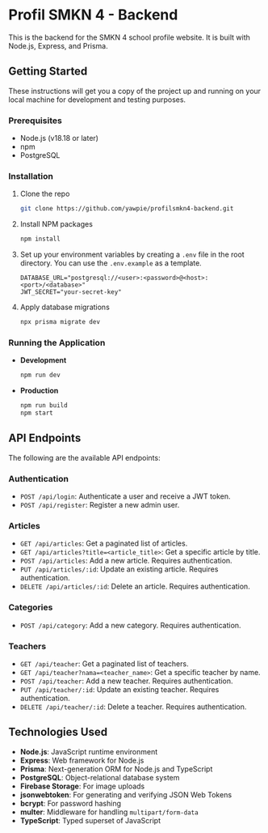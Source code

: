 # Profil SMKN 4 - Backend

This is the backend for the SMKN 4 school profile website. It is built with Node.js, Express, and Prisma.

## Getting Started

These instructions will get you a copy of the project up and running on your local machine for development and testing purposes.

### Prerequisites

  * Node.js (v18.18 or later)
  * npm
  * PostgreSQL

### Installation

1.  Clone the repo
    ```sh
    git clone https://github.com/yawpie/profilsmkn4-backend.git
    ```
2.  Install NPM packages
    ```sh
    npm install
    ```
3.  Set up your environment variables by creating a `.env` file in the root directory. You can use the `.env.example` as a template.
    ```
    DATABASE_URL="postgresql://<user>:<password>@<host>:<port>/<database>"
    JWT_SECRET="your-secret-key"
    ```
4.  Apply database migrations
    ```sh
    npx prisma migrate dev
    ```

### Running the Application

  * **Development**
    ```sh
    npm run dev
    ```
  * **Production**
    ```sh
    npm run build
    npm start
    ```

## API Endpoints

The following are the available API endpoints:

### Authentication

  * `POST /api/login`: Authenticate a user and receive a JWT token.
  * `POST /api/register`: Register a new admin user.

### Articles

  * `GET /api/articles`: Get a paginated list of articles.
  * `GET /api/articles?title=<article_title>`: Get a specific article by title.
  * `POST /api/articles`: Add a new article. Requires authentication.
  * `PUT /api/articles/:id`: Update an existing article. Requires authentication.
  * `DELETE /api/articles/:id`: Delete an article. Requires authentication.

### Categories

  * `POST /api/category`: Add a new category. Requires authentication.

### Teachers

  * `GET /api/teacher`: Get a paginated list of teachers.
  * `GET /api/teacher?nama=<teacher_name>`: Get a specific teacher by name.
  * `POST /api/teacher`: Add a new teacher. Requires authentication.
  * `PUT /api/teacher/:id`: Update an existing teacher. Requires authentication.
  * `DELETE /api/teacher/:id`: Delete a teacher. Requires authentication.

## Technologies Used

  * **Node.js**: JavaScript runtime environment
  * **Express**: Web framework for Node.js
  * **Prisma**: Next-generation ORM for Node.js and TypeScript
  * **PostgreSQL**: Object-relational database system
  * **Firebase Storage**: For image uploads
  * **jsonwebtoken**: For generating and verifying JSON Web Tokens
  * **bcrypt**: For password hashing
  * **multer**: Middleware for handling `multipart/form-data`
  * **TypeScript**: Typed superset of JavaScript
